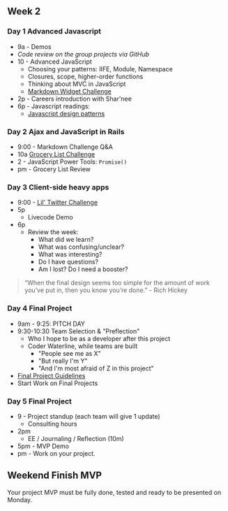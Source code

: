 ## Week 2

### Day 1 Advanced Javascript

- 9a - Demos
- _Code review on the group projects via GitHub_
- 10 - Advanced JavaScript
  - Choosing your patterns: IIFE, Module, Namespace
  - Closures, scope, higher-order functions
  - Thinking about MVC in JavaScript
  - [Markdown Widget Challenge](../../../../markdown-widget-challenge)
- 2p - Careers introduction with Shar'nee
- 6p - Javascript readings:
  - [Javascript design patterns](http://addyosmani.com/resources/essentialjsdesignpatterns/book/)

### Day 2 Ajax and JavaScript in Rails
- 9:00 - Markdown Challenge Q&A
- 10a [Grocery List Challenge](../../../../behavior-drill-grocery-list-challenge) 
- 2 - JavaScript Power Tools: `Promise()`
- pm - Grocery List Review

### Day 3 Client-side heavy apps

- 9:00 - [Lil' Twitter Challenge](../../../../lil-twitter-challenge)
- 5p
     - Livecode Demo
- 6p
  - Review the week:
    - What did we learn?
    - What was confusing/unclear?
    - What was interesting?
    - Do I have questions?
    - Am I lost? Do I need a booster?


> “When the final design seems too simple for the amount of work you’ve put in, then you know you’re done.” - Rich Hickey

### Day 4 Final Project

- 9am - 9:25: PITCH DAY
- 9:30-10:30 Team Selection &amp; "Preflection"
   - Who I hope to be as a developer after this project
   - Coder Waterline, while teams are built
      - "People see me as X"
      - "But really I'm Y"
      - "And I'm most afraid of Z in this project"
- [Final Project Guidelines](./final-project-directions/Readme.md)
- Start Work on Final Projects

### Day 5 Final Project

- 9 - Project standup (each team will give 1 update)
  - Consulting hours
- 2pm
   - EE / Journaling / Reflection (10m)
- 5pm - MVP Demo
- pm - Work on your project.

## Weekend Finish MVP

Your project MVP must be fully done, tested and ready to be presented on Monday.
